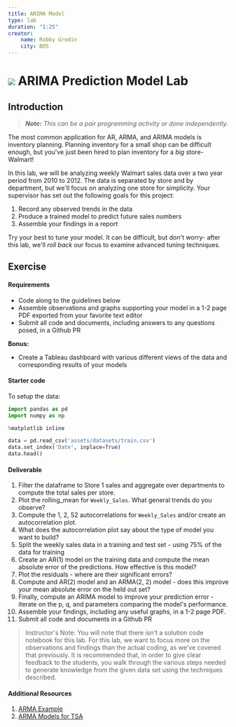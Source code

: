 ```yaml
---
title: ARIMA Model
type: lab
duration: "1:25"
creator:
    name: Robby Grodin
    city: BOS
---
```

# ![](https://ga-dash.s3.amazonaws.com/production/assets/logo-9f88ae6c9c3871690e33280fcf557f33.png) ARIMA Prediction Model Lab

## Introduction

> ***Note:*** _This can be a pair programming activity or done independently._

The most common application for AR, ARMA, and ARIMA models is inventory planning. Planning inventory for a small shop can be difficult enough, but you've just been hired to plan inventory for a _big_ store- Walmart!

In this lab, we will be analyzing weekly Walmart sales data over a two year period from 2010 to 2012. The data is separated by store and by department, but we'll focus on analyzing one store for simplicity. Your supervisor has set out the following goals for this project:

1. Record any observed trends in the data
1. Produce a trained model to predict future sales numbers
1. Assemble your findings in a report

Try your best to tune your model. It can be difficult, but don't worry- after this lab, we'll _roll back_ our focus to examine advanced tuning techniques.

## Exercise

#### Requirements

- Code along to the guidelines below
- Assemble observations and graphs supporting your model in a 1-2 page PDF exported from your favorite text editor
- Submit all code and documents, including answers to any questions posed, in a Github PR

**Bonus:**
- Create a Tableau dashboard with various different views of the data and corresponding results of your models

#### Starter code

To setup the data:

```python
import pandas as pd
import numpy as np

%matplotlib inline

data = pd.read_csv('assets/datasets/train.csv')
data.set_index('Date', inplace=True)
data.head()
```

#### Deliverable

1. Filter the dataframe to Store 1 sales and aggregate over departments to compute the total sales per store.
1. Plot the rolling_mean for `Weekly_Sales`. What general trends do you observe?
1. Compute the 1, 2, 52 autocorrelations for `Weekly_Sales` and/or create an autocorrelation plot.
1. What does the autocorrelation plot say about the type of model you want to build?
1. Split the weekly sales data in a training and test set - using 75% of the data for training
1. Create an AR(1) model on the training data and compute the mean absolute error of the predictions. How effective is this model?
1. Plot the residuals - where are their significant errors?
1. Compute and AR(2) model and an ARMA(2, 2) model - does this improve your mean absolute error on the held out set?
1. Finally, compute an ARIMA model to improve your prediction error - iterate on the p, q, and parameters comparing the model's performance.
1. Assemble your findings, including any useful graphs, in a 1-2 page PDF.
1. Submit all code and documents in a Github PR

> Instructor's Note: You will note that there isn't a solution code notebook for this lab. For this lab, we want to focus more on the observations and findings than the actual coding, as we've covered that previously. It is recommended that, in order to give clear feedback to the students, you walk through the various steps needed to generate knowledge from the given data set using the techniques described.

#### Additional Resources

1. [ARMA Example](http://statsmodels.sourceforge.net/devel/examples/notebooks/generated/tsa_arma.html)
2. [ARMA Models for TSA](https://www.quantstart.com/articles/Autoregressive-Moving-Average-ARMA-p-q-Models-for-Time-Series-Analysis-Part-1)
